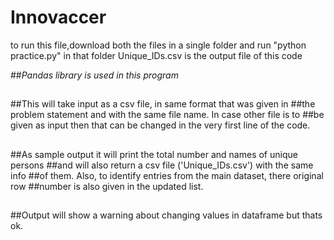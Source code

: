 # Innovaccer
to run this file,download both the files in a single folder and run "python practice.py" in that folder
Unique_IDs.csv is the output file of this code


##*Pandas library is used in this program*
##
##This will take input as a csv file, in same format that was given in
##the problem statement and with the same file name. In case other file is to
##be given as input then that can be changed in the very first line of the code.
##
##As sample output it will print the total number and names of unique persons
##and will also return a csv file ('Unique_IDs.csv') with the same info
##of them. Also, to identify entries from the main dataset, there original row
##number is also given in the updated list.
##
##Output will show a warning about changing values in dataframe but thats ok.
